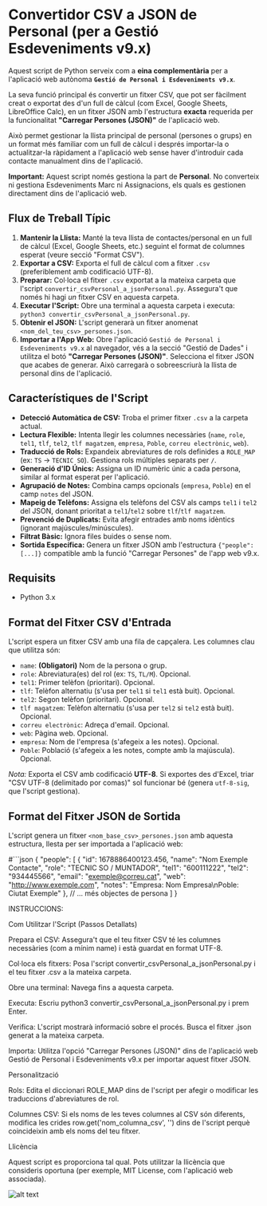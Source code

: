 # Convertidor CSV a JSON de Personal (per a Gestió Esdeveniments v9.x)

Aquest script de Python serveix com a **eina complementària** per a l'aplicació web autònoma **`Gestió de Personal i Esdeveniments v9.x`**.

La seva funció principal és convertir un fitxer CSV, que pot ser fàcilment creat o exportat des d'un full de càlcul (com Excel, Google Sheets, LibreOffice Calc), en un fitxer JSON amb l'estructura **exacta** requerida per la funcionalitat **"Carregar Persones (JSON)"** de l'aplicació web.

Això permet gestionar la llista principal de personal (persones o grups) en un format més familiar com un full de càlcul i després importar-la o actualitzar-la ràpidament a l'aplicació web sense haver d'introduir cada contacte manualment dins de l'aplicació.

**Important:** Aquest script només gestiona la part de **Personal**. No converteix ni gestiona Esdeveniments Marc ni Assignacions, els quals es gestionen directament dins de l'aplicació web.

## Flux de Treball Típic

1.  **Mantenir la Llista:** Manté la teva llista de contactes/personal en un full de càlcul (Excel, Google Sheets, etc.) seguint el format de columnes esperat (veure secció "Format CSV").
2.  **Exportar a CSV:** Exporta el full de càlcul com a fitxer `.csv` (preferiblement amb codificació UTF-8).
3.  **Preparar:** Col·loca el fitxer `.csv` exportat a la mateixa carpeta que l'script `convertir_csvPersonal_a_jsonPersonal.py`. Assegura't que només hi hagi *un* fitxer CSV en aquesta carpeta.
4.  **Executar l'Script:** Obre una terminal a aquesta carpeta i executa: `python3 convertir_csvPersonal_a_jsonPersonal.py`.
5.  **Obtenir el JSON:** L'script generarà un fitxer anomenat `<nom_del_teu_csv>_persones.json`.
6.  **Importar a l'App Web:** Obre l'aplicació `Gestió de Personal i Esdeveniments v9.x` al navegador, vés a la secció "Gestió de Dades" i utilitza el botó **"Carregar Persones (JSON)"**. Selecciona el fitxer JSON que acabes de generar. Això carregarà o sobreescriurà la llista de personal dins de l'aplicació.

## Característiques de l'Script

*   **Detecció Automàtica de CSV:** Troba el primer fitxer `.csv` a la carpeta actual.
*   **Lectura Flexible:** Intenta llegir les columnes necessàries (`name`, `role`, `tel1`, `tlf`, `tel2`, `tlf magatzem`, `empresa`, `Poble`, `correu electrònic`, `web`).
*   **Traducció de Rols:** Expandeix abreviatures de rols definides a `ROLE_MAP` (ex: `TS` -> `TECNIC SO`). Gestiona rols múltiples separats per `/`.
*   **Generació d'ID Únics:** Assigna un ID numèric únic a cada persona, similar al format esperat per l'aplicació.
*   **Agrupació de Notes:** Combina camps opcionals (`empresa`, `Poble`) en el camp `notes` del JSON.
*   **Mapeig de Telèfons:** Assigna els telèfons del CSV als camps `tel1` i `tel2` del JSON, donant prioritat a `tel1`/`tel2` sobre `tlf`/`tlf magatzem`.
*   **Prevenció de Duplicats:** Evita afegir entrades amb noms idèntics (ignorant majúscules/minúscules).
*   **Filtrat Bàsic:** Ignora files buides o sense nom.
*   **Sortida Específica:** Genera un fitxer JSON amb l'estructura `{"people": [...]}` compatible amb la funció "Carregar Persones" de l'app web v9.x.

## Requisits

*   Python 3.x

## Format del Fitxer CSV d'Entrada

L'script espera un fitxer CSV amb una fila de capçalera. Les columnes clau que utilitza són:

*   `name`: **(Obligatori)** Nom de la persona o grup.
*   `role`: Abreviatura(es) del rol (ex: `TS`, `TL/M`). Opcional.
*   `tel1`: Primer telèfon (prioritari). Opcional.
*   `tlf`: Telèfon alternatiu (s'usa per `tel1` si `tel1` està buit). Opcional.
*   `tel2`: Segon telèfon (prioritari). Opcional.
*   `tlf magatzem`: Telèfon alternatiu (s'usa per `tel2` si `tel2` està buit). Opcional.
*   `correu electrònic`: Adreça d'email. Opcional.
*   `web`: Pàgina web. Opcional.
*   `empresa`: Nom de l'empresa (s'afegeix a les notes). Opcional.
*   `Poble`: Població (s'afegeix a les notes, compte amb la majúscula). Opcional.

*Nota:* Exporta el CSV amb codificació **UTF-8**. Si exportes des d'Excel, triar "CSV UTF-8 (delimitado por comas)" sol funcionar bé (genera `utf-8-sig`, que l'script gestiona).

## Format del Fitxer JSON de Sortida

L'script genera un fitxer `<nom_base_csv>_persones.json` amb aquesta estructura, llesta per ser importada a l'aplicació web:

#```json
{
  "people": [
    {
      "id": 1678886400123.456,
      "name": "Nom Exemple Contacte",
      "role": "TECNIC SO / MUNTADOR",
      "tel1": "600111222",
      "tel2": "934445566",
      "email": "exemple@correu.cat",
      "web": "http://www.exemple.com",
      "notes": "Empresa: Nom Empresa\nPoble: Ciutat Exemple"
    },
    // ... més objectes de persona
  ]
}

INSTRUCCIONS:

Com Utilitzar l'Script (Passos Detallats)

Prepara el CSV: Assegura't que el teu fitxer CSV té les columnes necessàries (com a mínim name) i està guardat en format UTF-8.

Col·loca els fitxers: Posa l'script convertir_csvPersonal_a_jsonPersonal.py i el teu fitxer .csv a la mateixa carpeta.

Obre una terminal: Navega fins a aquesta carpeta.

Executa: Escriu python3 convertir_csvPersonal_a_jsonPersonal.py i prem Enter.

Verifica: L'script mostrarà informació sobre el procés. Busca el fitxer .json generat a la mateixa carpeta.

Importa: Utilitza l'opció "Carregar Persones (JSON)" dins de l'aplicació web Gestió de Personal i Esdeveniments v9.x per importar aquest fitxer JSON.

Personalització

Rols: Edita el diccionari ROLE_MAP dins de l'script per afegir o modificar les traduccions d'abreviatures de rol.

Columnes CSV: Si els noms de les teves columnes al CSV són diferents, modifica les crides row.get('nom_columna_csv', '') dins de l'script perquè coincideixin amb els noms del teu fitxer.

Llicència

Aquest script es proporciona tal qual. Pots utilitzar la llicència que consideris oportuna (per exemple, MIT License, com l'aplicació web associada).

![alt text](https://img.shields.io/badge/License-MIT-yellow.svg)

